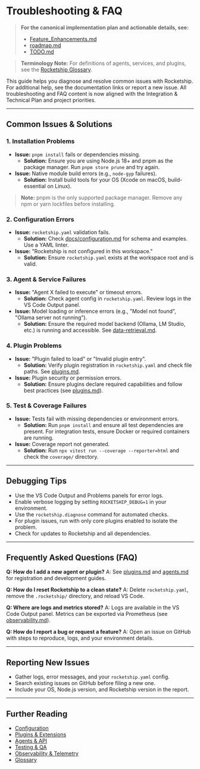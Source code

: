 # Troubleshooting & FAQ

> **For the canonical implementation plan and actionable details, see:**
> - [Feature_Enhancements.md](../Feature_Enhancements.md)
> - [roadmap.md](roadmap.md)
> - [TODO.md](../TODO.md)

> **Terminology Note:** For definitions of agents, services, and plugins, see the [Rocketship Glossary](glossary.md).

This guide helps you diagnose and resolve common issues with Rocketship. For additional help, see the documentation links or report a new issue. All troubleshooting and FAQ content is now aligned with the Integration & Technical Plan and project priorities.

---

## Common Issues & Solutions

### 1. Installation Problems
- **Issue:** `pnpm install` fails or dependencies missing.
  - **Solution:** Ensure you are using Node.js 18+ and pnpm as the package manager. Run `pnpm store prune` and try again.
- **Issue:** Native module build errors (e.g., `node-gyp` failures).
  - **Solution:** Install build tools for your OS (Xcode on macOS, build-essential on Linux).

> **Note:** pnpm is the only supported package manager. Remove any npm or yarn lockfiles before installing.

### 2. Configuration Errors
- **Issue:** `rocketship.yaml` validation fails.
  - **Solution:** Check [docs/configuration.md](configuration.md) for schema and examples. Use a YAML linter.
- **Issue:** "Rocketship is not configured in this workspace."
  - **Solution:** Ensure `rocketship.yaml` exists at the workspace root and is valid.

### 3. Agent & Service Failures
- **Issue:** "Agent X failed to execute" or timeout errors.
  - **Solution:** Check agent config in `rocketship.yaml`. Review logs in the VS Code Output panel.
- **Issue:** Model loading or inference errors (e.g., "Model not found", "Ollama server not running").
  - **Solution:** Ensure the required model backend (Ollama, LM Studio, etc.) is running and accessible. See [data-retrieval.md](data-retrieval.md).

### 4. Plugin Problems
- **Issue:** "Plugin failed to load" or "Invalid plugin entry".
  - **Solution:** Verify plugin registration in `rocketship.yaml` and check file paths. See [plugins.md](plugins.md).
- **Issue:** Plugin security or permission errors.
  - **Solution:** Ensure plugins declare required capabilities and follow best practices (see [plugins.md](plugins.md)).

### 5. Test & Coverage Failures
- **Issue:** Tests fail with missing dependencies or environment errors.
  - **Solution:** Run `pnpm install` and ensure all test dependencies are present. For integration tests, ensure Docker or required containers are running.
- **Issue:** Coverage report not generated.
  - **Solution:** Run `npx vitest run --coverage --reporter=html` and check the `coverage/` directory.

---

## Debugging Tips
- Use the VS Code Output and Problems panels for error logs.
- Enable verbose logging by setting `ROCKETSHIP_DEBUG=1` in your environment.
- Use the `rocketship.diagnose` command for automated checks.
- For plugin issues, run with only core plugins enabled to isolate the problem.
- Check for updates to Rocketship and all dependencies.

---

## Frequently Asked Questions (FAQ)

**Q: How do I add a new agent or plugin?**
A: See [plugins.md](plugins.md) and [agents.md](agents.md) for registration and development guides.

**Q: How do I reset Rocketship to a clean state?**
A: Delete `rocketship.yaml`, remove the `.rocketship/` directory, and reload VS Code.

**Q: Where are logs and metrics stored?**
A: Logs are available in the VS Code Output panel. Metrics can be exported via Prometheus (see [observability.md](observability.md)).

**Q: How do I report a bug or request a feature?**
A: Open an issue on GitHub with steps to reproduce, logs, and your environment details.

---

## Reporting New Issues
- Gather logs, error messages, and your `rocketship.yaml` config.
- Search existing issues on GitHub before filing a new one.
- Include your OS, Node.js version, and Rocketship version in the report.

---

## Further Reading
- [Configuration](configuration.md)
- [Plugins & Extensions](plugins.md)
- [Agents & API](agents.md)
- [Testing & QA](testing.md)
- [Observability & Telemetry](observability.md)
- [Glossary](glossary.md)